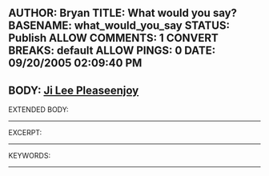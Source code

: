 AUTHOR: Bryan
TITLE: What would you say?
BASENAME: what_would_you_say
STATUS: Publish
ALLOW COMMENTS: 1
CONVERT BREAKS: __default__
ALLOW PINGS: 0
DATE: 09/20/2005 02:09:40 PM
-----
BODY:
<a title="Ji Lee Pleaseenjoy" href="http://www.pleaseenjoy.com/01Independent Projects/03Speech Bubbles/00BubbleIntro.htm">Ji Lee Pleaseenjoy</a>
-----
EXTENDED BODY:

-----
EXCERPT:

-----
KEYWORDS:

-----


